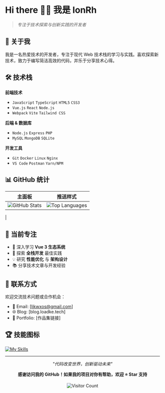 # Hi there 👨‍💻 我是 IonRh

> *专注于技术探索与创新实践的开发者*

## 💫 关于我

我是一名热爱技术的开发者，专注于现代 Web 技术栈的学习与实践。喜欢探索新技术，致力于编写简洁高效的代码，并乐于分享技术心得。

## 🛠️ 技术栈

**前端技术**
- `JavaScript` `TypeScript` `HTML5` `CSS3`
- `Vue.js` `React` `Node.js`
- `Webpack` `Vite` `Tailwind CSS`

**后端 & 数据库**
- `Node.js` `Express` `PHP`
- `MySQL` `MongoDB` `SQLite`

**开发工具**
- `Git` `Docker` `Linux` `Nginx`
- `VS Code` `Postman` `Yarn/NPM`

## 📊 GitHub 统计

| 主面板   | 推送样式 |
|--------|------|
| ![GitHub Stats](https://github-readme-stats.vercel.app/api?username=IonRh&show_icons=true&theme=tokyonight&hide_border=true)   |  ![Top Languages](https://github-readme-stats.vercel.app/api/top-langs/?username=IonRh&layout=compact&theme=tokyonight&hide_border=true)
  |


## 🎯 当前专注

- 🔭 深入学习 **Vue 3 生态系统**
- 🌱 探索 **全栈开发** 最佳实践
- 💡 研究 **性能优化** 与 **架构设计**
- 📚 分享技术文章与开发经验

## 💬 联系方式

欢迎交流技术问题或合作机会：

- 📧 Email: [likwxos@gmail.com]
- 🌐 Blog: [blog.loadke.tech]
- 💼 Portfolio: [作品集链接]

## 🏆 技能图标

[![My Skills](https://skillicons.dev/icons?i=js,ts,html,css,golang,mysql,python,git,docker,linux,vscode&theme=dark)](https://skillicons.dev)

---

<div align="center">
  
*"代码改变世界，创新驱动未来"*

**感谢访问我的 GitHub！如果我的项目对你有帮助，欢迎 ⭐ Star 支持**

![Visitor Count](https://komarev.com/ghpvc/?username=IonRh&color=blueviolet&style=flat-square)

</div>
